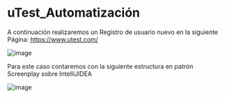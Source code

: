 # uTest_Automatización

A continuación realizaremos un Registro de usuario nuevo en la siguiente Página: https://www.utest.com/

![image](https://user-images.githubusercontent.com/95547617/194246565-06288013-2c60-4af7-8030-98f738d99e67.png)



Para este caso contaremos con la siguiente estructura en patrón Screenplay sobre IntelliJIDEA

![image](https://user-images.githubusercontent.com/95547617/194247203-42120f94-05f7-4b72-8bd5-3ccb2959bc65.png)


